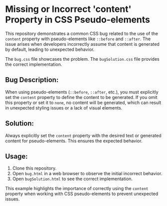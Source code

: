 # Missing or Incorrect 'content' Property in CSS Pseudo-elements

This repository demonstrates a common CSS bug related to the use of the `content` property with pseudo-elements like `::before` and `::after`.  The issue arises when developers incorrectly assume that content is generated by default, leading to unexpected behavior.

The `bug.css` file showcases the problem. The `bugSolution.css` file provides the correct implementation.

## Bug Description:

When using pseudo-elements (`::before`, `::after`, etc.), you must explicitly set the `content` property to define the content to be generated.  If you omit this property or set it to `none`, no content will be generated, which can result in unexpected styling issues or a lack of visual elements.

## Solution:

Always explicitly set the `content` property with the desired text or generated content for pseudo-elements.  This ensures the expected behavior.

## Usage:

1. Clone this repository.
2. Open `bug.html` in a web browser to observe the initial incorrect behavior.
3. Open `bugSolution.html` to see the correct implementation.

This example highlights the importance of correctly using the `content` property when working with CSS pseudo-elements to prevent unexpected issues.